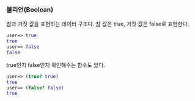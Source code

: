 ### 불리언(Boolean)

참과 거짓 값을 표현하는 데이터 구조다. 참 값은 true, 거짓 값은 false로 표현한다.

```clojure
user=> true
true
user=> false
false
```

true인지 false인지 확인해주는 함수도 있다.

```clojure
user=> (true? true)
true
user=> (false? false)
true
```